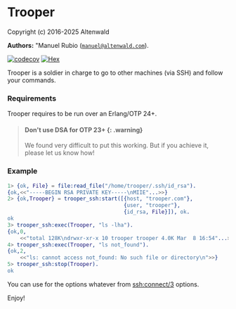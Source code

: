 # Trooper #

Copyright (c) 2016-2025 Altenwald

__Authors:__ "Manuel Rubio ([`manuel@altenwald.com`](mailto:manuel@altenwald.com)).

[![codecov](https://codecov.io/gh/army-cat/trooper/graph/badge.svg?token=Oa7Ak456tN)](https://codecov.io/gh/army-cat/trooper)
[![Hex](https://img.shields.io/hexpm/v/trooper.svg)](https://hex.pm/packages/trooper)

Trooper is a soldier in charge to go to other machines (via SSH) and follow your commands.

### Requirements

Trooper requires to be run over an Erlang/OTP 24+.

> #### Don't use DSA for OTP 23+ {: .warning}
>
> We found very difficult to put this working. But if you achieve it, please let us know how!

### Example

```erlang
1> {ok, File} = file:read_file("/home/trooper/.ssh/id_rsa").
{ok,<<"-----BEGIN RSA PRIVATE KEY-----\nMIIE"...>>}
2> {ok,Trooper} = trooper_ssh:start([{host, "trooper.com"},
                                     {user, "trooper"},
                                     {id_rsa, File}]), ok.
ok
3> trooper_ssh:exec(Trooper, "ls -lha").
{ok,0,
    <<"total 128K\ndrwxr-xr-x 10 trooper trooper 4.0K Mar  8 16:54"...>>}
4> trooper_ssh:exec(Trooper, "ls not_found").
{ok,2,
    <<"ls: cannot access not_found: No such file or directory\n">>}
5> trooper_ssh:stop(Trooper).
ok
```

You can use for the options whatever from [ssh:connect/3](http://erlang.org/doc/man/ssh.md#connect-3) options.

Enjoy!
